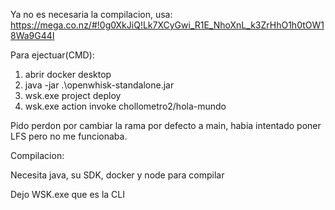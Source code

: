 Ya no es necesaria la compilacion, usa: https://mega.co.nz/#!0g0XkJiQ!Lk7XCyGwi_R1E_NhoXnL_k3ZrHhO1h0tOW18Wa9G44I

Para ejectuar(CMD):
1. abrir docker desktop
2. java -jar .\openwhisk-standalone.jar
3. wsk.exe project deploy
4. wsk.exe action invoke chollometro2/hola-mundo

Pido perdon por cambiar la rama por defecto a main, habia intentado poner LFS pero no me funcionaba.

Compilacion:

Necesita java, su SDK, docker y node para compilar

Dejo WSK.exe que es la CLI
